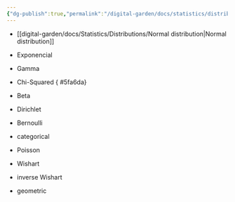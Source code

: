 ```yaml
---
{"dg-publish":true,"permalink":"/digital-garden/docs/statistics/distributions/exponential-family/"}
---
```


- [[digital-garden/docs/Statistics/Distributions/Normal distribution\|Normal distribution]]
- Exponencial
- Gamma
- Chi-Squared
{ #5fa6da}

- Beta
- Dirichlet
- Bernoulli
- categorical
- Poisson
- Wishart
- inverse Wishart
- geometric
